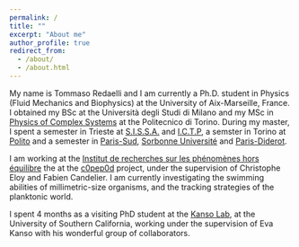 ```yaml
---
permalink: /
title: ""
excerpt: "About me"
author_profile: true
redirect_from: 
  - /about/
  - /about.html
---
```


My name is Tommaso Redaelli and I am currently a Ph.D. student in Physics (Fluid Mechanics and Biophysics) at the University of Aix-Marseille, France. I obtained my BSc at the Università degli Studi di Milano and my MSc in [Physics of Complex Systems](http://www.pcs.polito.it/) at the Politecnico di Torino. During my master, I spent a semester in Trieste at [S.I.S.S.A.](https://www.sissa.it/)  and [I.C.T.P](https://www.ictp.it/), a semster in Torino at [Polito](https://www.polito.it/) and a semester in [Paris-Sud](https://www.universite-paris-saclay.fr/), [Sorbonne Université](https://www.sorbonne-universite.fr/en) and [Paris-Diderot](https://u-paris.fr/).


I am working at the [Institut de recherches sur les phénomènes hors équilibre](https://irphe.univ-amu.fr/) the at the [c0pep0d](https://c0pep0d.github.io/) project, under the supervision of Christophe Eloy and Fabien Candelier. I am currently investigating the swimming abilities of millimetric-size organisms, and the tracking strategies of the planktonic world.


I spent 4 months as a visiting PhD student at the [Kanso Lab](https://sites.usc.edu/kansolab/), at the University of Southern California, working under the supervision of Eva Kanso with his wonderful group of collaborators.
